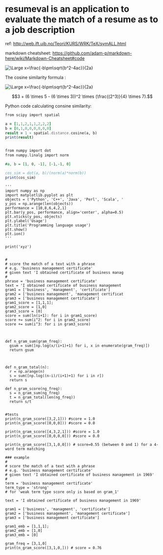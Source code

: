 # resumeval is an application to evaluate the match of a resume as to a job description



ref:
http://web.ift.uib.no/Teori/KURS/WRK/TeX/symALL.html

markdown cheatsheet:
https://github.com/adam-p/markdown-here/wiki/Markdown-Cheatsheet#code

<img src="https://latex.codecogs.com/svg.latex?\Large&space;x=\frac{-b\pm\sqrt{b^2-4ac}}{2a}" title="\Large x=\frac{-b\pm\sqrt{b^2-4ac}}{2a}" />



The cosine similarity formula :

<img src="https://latex.codecogs.com/svg.latex?\Large&space;cos(\theta)=\frac{\sum{A.B}}{\sqrt{\sum{A^2}}{\sqrt{\sum{B^2}}}}" title="\Large x=\frac{-b\pm\sqrt{b^2-4ac}}{2a}" />

$$3 + (6 \times 5 - (6 \times 3))^2 \times (\frac{(2^3)}{4} \times 7).$$

Python code calculating consine similarity: 

``` for python
from scipy import spatial

a = [1,1,2,1,1,2,2,2]
b = [0,1,0,0,0,0,0,0]
result = 1 - spatial.distance.cosine(a, b)
print(result)


from numpy import dot
from numpy.linalg import norm

#a, b = [1, 0, -1], [-1,-1, 0]

cos_sim = dot(a, b)/(norm(a)*norm(b))
print(cos_sim)
```


```
'''
import numpy as np
import matplotlib.pyplot as plt
objects = ('Python', 'C++', 'Java', 'Perl', 'Scala', '
y_pos = np.arange(len(objects))
performance = [10,8,6,4,2,1]
plt.bar(y_pos, performance, align='center', alpha=0.5)
plt.xticks(y_pos, objects)
plt.ylabel('Usage')
plt.title('Programming language usage')
plt.show()
plt.ion()
'''

print('xyz')


#
# score the match of a text with a phrase  
# e.g. 'business management certificate'
# given text 'I obtained certificate of business manag
#
phrase = 'business management certificate'
text = 'I obtained certificate of business management 
gram1 = ['business', 'managment', 'certificate']
gram2 = ['business management', 'management certificat
gram3 = ['business management certificate']
gram1_score = [1,1,1];
gram2_score = [1,0]
gram3_score = [0]
score = sum(ln(i+1): for i in gram1_score)
score += sum(i^2: for i in gram2_score)
score += sum(i^3: for i in gram3_score)

```

```


def n_gram_sum(gram_freq):
  gsum = sum([np.log(x/(i+1)+1) for i, x in enumerate(gram_freq)])
  return gsum



def n_gram_total(n):
  r = np.arange(n)
  s = sum([np.log((n-i)/(i+1)+1) for i in r])
  return s

def n_gram_score(ng_freq):
  s = n_gram_sum(ng_freq)
  t = n_gram_total(len(ng_freq))
  return s/t


#tests
print(n_gram_score([3,2,1])) #score = 1.0
print(n_gram_score([0,0,0])) #score = 0.0

print(n_gram_score([4,3,2,1])) #score = 1.0
print(n_gram_score([0,0,0,0])) #score = 0.0

print(n_gram_score([3,1,0,0])) # score=0.55 (between 0 and 1) for a 4-word term matching

### example
#
# score the match of a text with a phrase  
# e.g. 'business management certificate'
# given text 'I obtained certificate of business management in 1969'
#
term = 'business management certificate'
term_type = 'strong'
# for 'weak term type score only is based on gram_1'

text = 'I obtained certificate of business management in 1969'

gram1 = ['business', 'managment', 'certificate']
gram2 = ['business management', 'management certificate']
gram3 = ['business management certificate']

gram1_emb = [1,1,1];
gram2_emb = [1,0]
gram3_emb = [0]

gram_freq = [3,1,0]
print(n_gram_score([3,1,0,])) # score = 0.76

```
